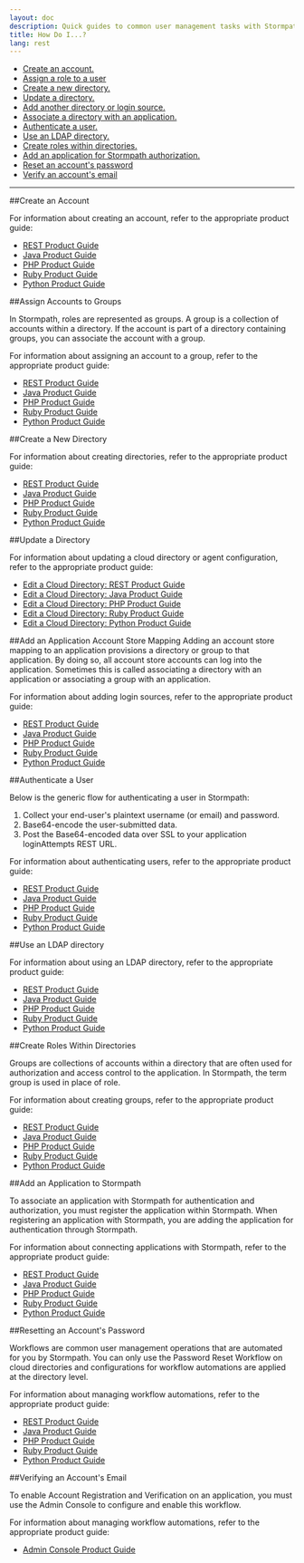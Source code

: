 ```yaml
---
layout: doc
description: Quick guides to common user management tasks with Stormpath.
title: How Do I...?
lang: rest
---
```


* [Create an account.](#CreateAccount)
* [Assign a role to a user](#AssignAcGps)
* [Create a new directory.](#CreateDirectory)
* [Update a directory.](#UpdateDirectories)
* [Add another directory or login source.](#AddLS)
* [Associate a directory with an application.](#AssociateDir)
* [Authenticate a user.](#AuthenticateUser)
* [Use an LDAP directory.](#UseLDAP)
* [Create roles within directories.](#CreateDirGroups)
* [Add an application for Stormpath authorization.](#EstConnectionAppSP)
* [Reset an account's password](#PasswordReset)
* [Verify an account's email](#VerifyEmail)


****

##<a id="CreateAccount"></a>Create an Account

For information about creating an account, refer to the appropriate product guide:

* [REST Product Guide](/rest/product-guide/#account-create)
* [Java Product Guide](/java/product-guide/#account-create)
* [PHP Product Guide](/php/product-guide/#account-create)
* [Ruby Product Guide](/ruby/product-guide/#account-create)
* [Python Product Guide](/python/product-guide/#account-create)

##<a id="AssignAcGps"></a>Assign Accounts to Groups

In Stormpath, roles are represented as groups. A group is a collection of accounts within a directory. If the account is part of a directory containing groups, you can associate the account with a group.

For information about assigning an account to a group, refer to the appropriate product guide:

* [REST Product Guide](/rest/product-guide#account-add-group)
* [Java Product Guide](/java/product-guide#account-add-group)
* [PHP Product Guide](/php/product-guide#account-add-group)
* [Ruby Product Guide](/ruby/product-guide#account-add-group)
* [Python Product Guide](/python/product-guide#account-add-group)

##<a id="CreateDirectory"></a>Create a New Directory

For information about creating directories, refer to the appropriate product guide:

* [REST Product Guide](/rest/product-guide#directory-create)
* [Java Product Guide](/java/product-guide#directory-create)
* [PHP Product Guide](/php/product-guide#directory-create)
* [Ruby Product Guide](/ruby/product-guide#directory-create)
* [Python Product Guide](/python/product-guide#directory-create)

##<a id="UpdateDirectories"></a>Update a Directory

For information about updating a cloud directory or agent configuration, refer to the appropriate product guide:

* [Edit a Cloud Directory: REST Product Guide](/rest/product-guide#update-a-directory)
* [Edit a Cloud Directory: Java Product Guide](/java/product-guide#update-a-directory)
* [Edit a Cloud Directory: PHP Product Guide](/php/product-guide#update-a-directory)
* [Edit a Cloud Directory: Ruby Product Guide](/ruby/product-guide#update-a-directory)
* [Edit a Cloud Directory: Python Product Guide](/python/product-guide#update-a-directory)


##<a id="AddLS"></a>Add an Application Account Store Mapping
Adding an account store mapping to an application provisions a directory or group to that application.  By doing so, all account store accounts can log into the application.  Sometimes this is called associating a directory with an application or associating a group with an application.  
	
For information about adding login sources, refer to the appropriate product guide:

* [REST Product Guide](/rest/product-guide#create-an-account-store-mapping)
* [Java Product Guide](/java/product-guide#create-an-account-store-mapping)
* [PHP Product Guide](/php/product-guide#create-an-account-store-mapping)
* [Ruby Product Guide](/ruby/product-guide#create-an-account-store-mapping)
* [Python Product Guide](/python/product-guide#create-an-account-store-mapping)

##<a id="AuthenticateUser"></a>Authenticate a User

Below is the generic flow for authenticating a user in Stormpath:

1. Collect your end-user's plaintext username (or email) and password.
2. Base64-encode the user-submitted data.
3. Post the Base64-encoded data over SSL to your application loginAttempts REST URL.

For information about authenticating users, refer to the appropriate product guide:

* [REST Product Guide](/rest/product-guide#AuthenticateAccounts)
* [Java Product Guide](/java/product-guide#AuthenticateAccounts)
* [PHP Product Guide](/php/product-guide#AuthenticateAccounts)
* [Ruby Product Guide](/ruby/product-guide#AuthenticateAccounts)
* [Python Product Guide](/python/product-guide#AuthenticateAccounts)


##<a id="UseLDAP"></a>Use an LDAP directory

For information about using an LDAP directory, refer to the appropriate product guide:

* [REST Product Guide](/rest/product-guide#directory-mirror)
* [Java Product Guide](/java/product-guide#directory-mirror)
* [PHP Product Guide](/php/product-guide#directory-mirror)
* [Ruby Product Guide](/ruby/product-guide#directory-mirror)
* [Python Product Guide](/python/product-guide#directory-mirror)


##<a id="CreateDirGroups"></a>Create Roles Within Directories

Groups are collections of accounts within a directory that are often used for authorization and access control to the application. In Stormpath, the term group is used in place of role.

For information about creating groups, refer to the appropriate product guide:

* [REST Product Guide](/rest/product-guide#create-a-group)
* [Java Product Guide](/java/product-guide#create-a-group)
* [PHP Product Guide](/php/product-guide#create-a-group)
* [Ruby Product Guide](/ruby/product-guide#create-a-group)
* [Python Product Guide](/python/product-guide#create-a-group)

##<a id="EstConnectionAppSP"></a>Add an Application to Stormpath

To associate an application with Stormpath for authentication and authorization, you must register the application within Stormpath. When registering an application with Stormpath, you are adding the application for authentication through Stormpath.

For information about connecting applications with Stormpath, refer to the appropriate product guide:

* [REST Product Guide](/rest/product-guide#create-an-application-aka-register-an-application-with-stormpath)
* [Java Product Guide](/java/product-guide#create-an-application-aka-register-an-application-with-stormpath)
* [PHP Product Guide](/php/product-guide#create-an-application-aka-register-an-application-with-stormpath)
* [Ruby Product Guide](/ruby/product-guide#create-an-application-aka-register-an-application-with-stormpath)
* [Python Product Guide](/python/product-guide#create-an-application-aka-register-an-application-with-stormpath)


##<a id="#PasswordReset"></a>Resetting an Account's Password

Workflows are common user management operations that are automated for you by Stormpath. You can only use the Password Reset Workflow on cloud directories and configurations for workflow automations are applied at the directory level.

For information about managing workflow automations, refer to the appropriate product guide:

* [REST Product Guide](/rest/product-guide#application-password-reset)
* [Java Product Guide](/java/product-guide#application-password-reset)
* [PHP Product Guide](/php/product-guide#application-password-reset)
* [Ruby Product Guide](/ruby/product-guide#application-password-reset)
* [Python Product Guide](/python/product-guide#application-password-reset)

##<a id="#VerifyEmail"></a>Verifying an Account's Email

To enable Account Registration and Verification on an application, you must use the Admin Console to configure and enable this workflow.

For information about managing workflow automations, refer to the appropriate product guide:

* [Admin Console Product Guide](/console/product-guide#account-registration-and-verification)


